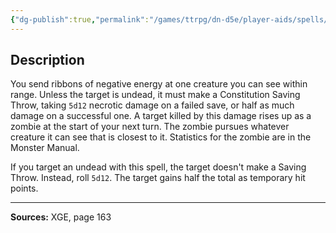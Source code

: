 ```yaml
---
{"dg-publish":true,"permalink":"/games/ttrpg/dn-d5e/player-aids/spells/level-5/negative-energy-flood/","tags":["TTRPG/DND/5e","verbal","material"]}
---
```



## Description
You send ribbons of negative energy at one creature you can see within range.
Unless the target is undead, it must make a Constitution Saving Throw, taking `5d12` necrotic damage on a failed save, or half as much damage on a successful one.
A target killed by this damage rises up as a zombie at the start of your next turn.
The zombie pursues whatever creature it can see that is closest to it.
Statistics for the zombie are in the Monster Manual.

If you target an undead with this spell, the target doesn't make a Saving Throw.
Instead, roll `5d12`.
The target gains half the total as temporary hit points.

---

**Sources:** XGE, page 163
